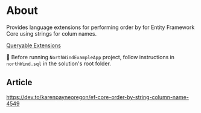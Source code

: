 # About

Provides language extensions for performing order by for Entity Framework Core using strings for colum names.

[Queryable Extensions](EntityFrameworkLibrary/QueryableExtensions.cs)

:stop_sign: Before running `NorthWindExampleApp` project, follow instructions in `northWind.sql` in the solution's root folder.

## Article

https://dev.to/karenpayneoregon/ef-core-order-by-string-column-name-4549